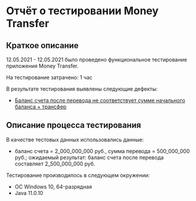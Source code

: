 # Отчёт о тестировании Money Transfer

## Краткое описание

12.05.2021 - 12.05.2021 было проведено функциональное тестирование приложения Money Transfer.

На тестирование затрачено: 1 час

В результате тестирования выявлены следующие дефекты:
* [Баланс счета после перевода не соответствует сумме начального баланса + трансфер](https://github.com/Yu-Smirnova/java-hw-2-part1/issues/1#issue-889721634)

## Описание процесса тестирования

В качестве тестовых данных использовались данные:
* баланс счета = 2_000_000_000 руб., сумма перевода = 500_000_000 руб.; ожидаемый результат: баланс счета после перевода составляет 2_500_000_000 руб.

Тестирование производилось в следующем окружении:
* ОС Windows 10, 64-разрядная
* Java 11.0.10